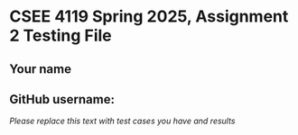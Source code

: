 # CSEE 4119 Spring 2025, Assignment 2 Testing File
## Your name
## GitHub username:

*Please replace this text with test cases you have and results*